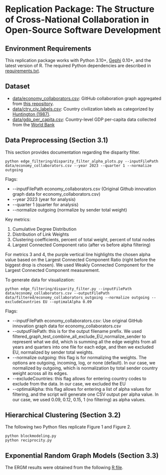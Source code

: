 # Replication Package: The Structure of Cross-National Collaboration in Open-Source Software Development

## Environment Requirements

This replication package works with Python 3.10+, [Gephi](https://gephi.org/) 0.10+, and the latest version of R. The required Python dependencies are described in [requirements.txt](requirements.txt).


## Dataset 

* [data/economy_collaborators.csv](data/economy_collaborators.csv): GitHub collaboration graph aggregated from [this repository](https://github.com/github/innovationgraph).
* [data/ctry_civ_labels.csv](data/ctry_civ_labels.csv): Country civilization labels as categorized by [Huntington (1987)](http://www.jstor.org/stable/20045621).
* [data/gdp_per_capita.csv](data/gdp_per_capita.csv): Country-level GDP per-capita data collected from the [World Bank](https://data.worldbank.org/indicator/NY.GDP.PCAP.CD)

## Data Preprocessing (Section 3.1)

This section provides documentation regarding the disparity filter.

```shell
python edge_filtering/disparity_filter_alpha_plots.py --inputFilePath data/economy_collaborators.csv --year 2023 --quarter 1 --normalize outgoing
```

Flags:

* --inputFilePath economy_collaborators.csv (Original Github innovation graph data for economy_collaborators.csv)
* --year 2023 (year for analysis)
* --quarter 1 (quarter for analysis)
* --normalize outgoing (normalize by sender total weight)

Key metrics:

1. Cumulative Degree Distribution
2. Distribution of Link Weights
3. Clustering coefficients, percent of total weight, percent of total nodes
4. Largest Connected Component ratio (after vs before alpha filtering)

For metrics 3 and 4, the purple vertical line highlights the chosen alpha value based on the Largest Connected Component Ratio (right before the biggest drop is chosen). We used Weakly Connected Component for the Largest Connected Component measurement.

To generate data for visualization:

```shell
python edge_filtering/disparity_filter.py --inputFilePath data/economy_collaborators.csv --outputFilePath data/filtered/economy_collaborators_outgoing --normalize outgoing --excludeCountries EU --optimalAlpha 0.09
```

Flags:

* --inputFilePath economy_collaborators.csv: Use original GitHub innovation graph data for economy_collaborators.csv 
* --outputFilePath: this is for the output filename prefix. We used filtered_graph_test_combine_all_exclude_EU_normalize_sender to represent what we did, which is summing all the edge weights from all years and quarters into one file for each edge, and then we excluded EU, normalized by sender total weights. 
* --normalize outgoing: this flag is for normalizing the weights. The options are outgoing, incoming, log, or none (default). In our case, we normalized by outgoing, which is normalization by total sender country weight across all its edges.
* --excludeCountries: this flag allows for entering country codes to exclude from the data. In our case, we excluded the EU
* --optimalAlpha: this flag allows for entering a list of alpha values for filtering, and the script will generate one CSV output per alpha value. In our case, we used  0.09, 0.12, 0.15, 1 (no filtering) as alpha values.

## Hierarchical Clustering (Section 3.2)

The following two Python files replicate Figure 1 and Figure 2.

```shell
python blockmodeling.py
python reciprocity.py
```

## Exponential Random Graph Models (Section 3.3)

The ERGM results were obtained from the following [R file](network_analysis/github_civilization.R). 
